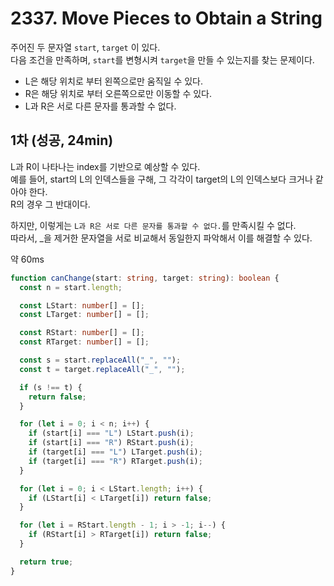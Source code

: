 # 2337. Move Pieces to Obtain a String

주어진 두 문자열 `start`, `target` 이 있다.  
다음 조건을 만족하며, `start`를 변형시켜 `target`을 만들 수 있는지를 찾는 문제이다.

- L은 해당 위치로 부터 왼쪽으로만 움직일 수 있다.
- R은 해당 위치로 부터 오른쪽으로만 이동할 수 있다.
- L과 R은 서로 다른 문자를 통과할 수 없다.

## 1차 (성공, 24min)

L과 R이 나타나는 index를 기반으로 예상할 수 있다.  
예를 들어, start의 L의 인덱스들을 구해, 그 각각이 target의 L의 인덱스보다 크거나 같아야 한다.  
R의 경우 그 반대이다.  

하지만, 이렇게는 `L과 R은 서로 다른 문자를 통과할 수 없다.`를 만족시킬 수 없다.  
따라서, _을 제거한 문자열을 서로 비교해서 동일한지 파악해서 이를 해결할 수 있다.

약 60ms

```ts
function canChange(start: string, target: string): boolean {
  const n = start.length;

  const LStart: number[] = [];
  const LTarget: number[] = [];

  const RStart: number[] = [];
  const RTarget: number[] = [];

  const s = start.replaceAll("_", "");
  const t = target.replaceAll("_", "");

  if (s !== t) {
    return false;
  }

  for (let i = 0; i < n; i++) {
    if (start[i] === "L") LStart.push(i);
    if (start[i] === "R") RStart.push(i);
    if (target[i] === "L") LTarget.push(i);
    if (target[i] === "R") RTarget.push(i);
  }

  for (let i = 0; i < LStart.length; i++) {
    if (LStart[i] < LTarget[i]) return false;
  }

  for (let i = RStart.length - 1; i > -1; i--) {
    if (RStart[i] > RTarget[i]) return false;
  }

  return true;
}
```